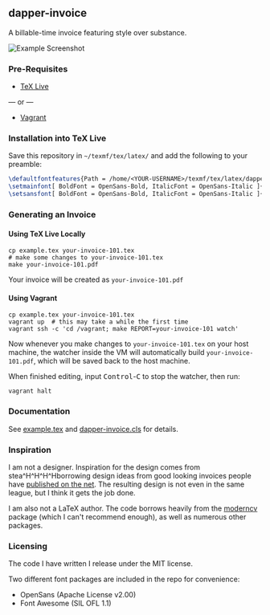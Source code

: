 ## dapper-invoice

A billable-time invoice featuring style over substance.

![Example Screenshot](http://i.imgur.com/q78jtGu.png)

### Pre-Requisites

- [TeX Live](https://www.tug.org/texlive/acquire-netinstall.html)

— or —

- [Vagrant](https://www.vagrantup.com/downloads.html)


### Installation into TeX Live
Save this repository in `~/texmf/tex/latex/` and add the following to your preamble:

```tex
\defaultfontfeatures{Path = /home/<YOUR-USERNAME>/texmf/tex/latex/dapper-invoice/Fonts/}
\setmainfont[ BoldFont = OpenSans-Bold, ItalicFont = OpenSans-Italic ]{OpenSans-Regular}
\setsansfont[ BoldFont = OpenSans-Bold, ItalicFont = OpenSans-Italic ]{OpenSans-Regular}
```


### Generating an Invoice

#### Using TeX Live Locally

```
cp example.tex your-invoice-101.tex
# make some changes to your-invoice-101.tex
make your-invoice-101.pdf
```

Your invoice will be created as `your-invoice-101.pdf`

#### Using Vagrant

```
cp example.tex your-invoice-101.tex
vagrant up  # this may take a while the first time
vagrant ssh -c 'cd /vagrant; make REPORT=your-invoice-101 watch'
```

Now whenever you make changes to `your-invoice-101.tex` on your host machine,
the watcher inside the VM will automatically build `your-invoice-101.pdf`,
which will be saved back to the host machine.

When finished editing, input <kbd>Control</kbd>-<kbd>C</kbd> to stop the
watcher, then run:

```
vagrant halt
```

### Documentation

See [example.tex](example.tex) and [dapper-invoice.cls](dapper-invoice.cls) for details.

### Inspiration

I am not a designer.  Inspiration for the design comes from
stea^H^H^H^Hborrowing design ideas from good looking invoices people have
[published on the
net](http://www.smashingmagazine.com/2009/11/05/invoice-like-a-pro/).  The
resulting design is not even in the same league, but I think it gets the job
done.

I am also not a LaTeX author.  The code borrows heavily from the
[moderncv](https://launchpad.net/moderncv) package (which I can't recommend
enough), as well as numerous other packages.

### Licensing

The code I have written I release under the MIT license.

Two different font packages are included in the repo for convenience:

- OpenSans (Apache License v2.00)
- Font Awesome (SIL OFL 1.1)
